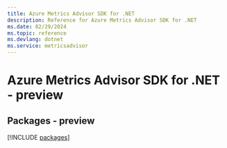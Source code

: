 ```yaml
---
title: Azure Metrics Advisor SDK for .NET
description: Reference for Azure Metrics Advisor SDK for .NET
ms.date: 02/29/2024
ms.topic: reference
ms.devlang: dotnet
ms.service: metricsadvisor
---
```

# Azure Metrics Advisor SDK for .NET - preview
## Packages - preview
[!INCLUDE [packages](metrics-advisor-index.md)]